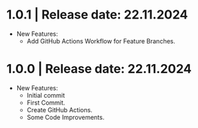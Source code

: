 1.0.1	|	Release date: **22.11.2024**
============================================
* New Features:
  - Add GitHub Actions Workflow for Feature Branches.


1.0.0	|	Release date: **22.11.2024**
============================================
* New Features:
  - Initial commit
  - First Commit.
  - Create GitHub Actions.
  - Some Code Improvements.


